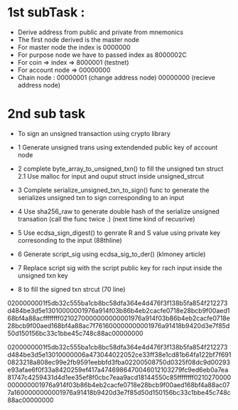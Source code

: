 # 1st subTask :

* Derive address from public and private from mnemonics
* The first node derived is the master node
* For master node the index is 0000000 
* For purpose node we have to passed index as 8000002C
* For coin => index => 8000001 (testnet)
* For account node => 00000000
* Chain node :
        00000001 (change address node)
        00000000 (recieve address node)

# 2nd sub task

* To sign an unsigned transaction using crypto library

* 1 Generate unsigned trans using extendended public key of account node
* 2 complete byte_array_to_unsigned_txn() to fill the unsigned txn struct
        2.1 Use malloc for input and ouput struct inside unsigned_strcut
* 3 Complete serialize_unsigned_txn_to_sign() func to generate the serializes unsigned txn to sign corresponding to an input
* 4 Use sha256_raw to generate double hash of the serialize unsigned transation (call the func twice .) (next time kind of recusrive)
* 5 Use ecdsa_sign_digest() to genrate R and S value using private key corresonding to the input (88thline)
* 6 Generate script_sig using ecdsa_sig_to_der() (klmoney article)
* 7 Replace script sig with the script public key for rach input inside the unsigned txn key
* 8 to fill the signed txn strcut (70 line)

0200000001f5db32c555ba1cb8bc58dfa364e4d476f3f138b5fa854f212273d484be3d5e13010000001976a914f03b86b4eb2cacfe0718e28bcb9f00aed168bf4a88acffffffff0210270000000000001976a914f03b86b4eb2cacfe0718e28bcb9f00aed168bf4a88ac7f761600000000001976a91418b9420d3e7f85d50d150156bc33c1bbe45c748c88ac00000000

0200000001f5db32c555ba1cb8bc58dfa364e4d476f3f138b5fa854f212273d484be3d5e13010000006a473044022052ce33ff38e1cd81b64fa122bf7f6910823218a808ec99e2fb9591eebbfd3fba02200508750d0325f08dc9d00293e93afae6f0f33a8420259ef417a4746986470046012103279fc9ed6eb0a7ea81747c4259431d4d1ee35ef8f0cbc7eaa9acd18144550c85ffffffff0210270000000000001976a914f03b86b4eb2cacfe0718e28bcb9f00aed168bf4a88ac077a1600000000001976a91418b9420d3e7f85d50d150156bc33c1bbe45c748c88ac00000000